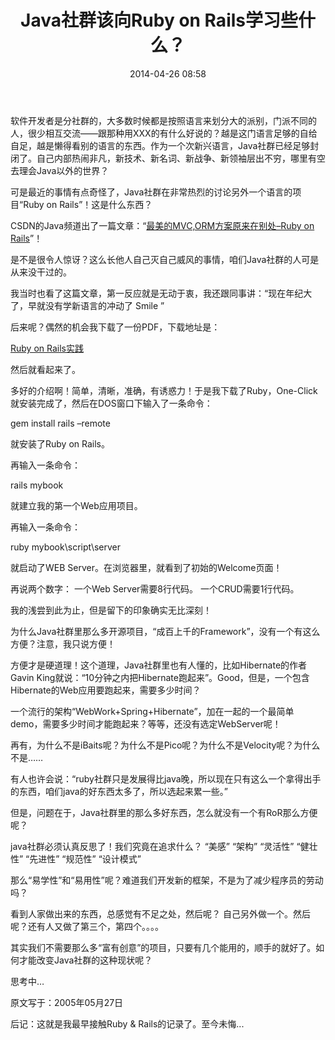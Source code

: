 ﻿---
layout: post
title:  "Java社群该向Ruby on Rails学习些什么？"
date:   2014-04-26 08:58
categories: Thinking IT
tags: OpenSource
comments: true
---


软件开发者是分社群的，大多数时候都是按照语言来划分大的派别，门派不同的人，很少相互交流——跟那种用XXX的有什么好说的？越是这门语言足够的自给自足，越是懒得看别的语言的东西。作为一个次新兴语言，Java社群已经足够封闭了。自己内部热闹非凡，新技术、新名词、新战争、新领袖层出不穷，哪里有空去理会Java以外的世界？

可是最近的事情有点奇怪了，Java社群在非常热烈的讨论另外一个语言的项目“Ruby on Rails”！这是什么东西？

CSDN的Java频道出了一篇文章：“[最美的MVC,ORM方案原来在别处–Ruby on Rails](http://blog.csdn.net/calvinxiu/article/details/358390)”！

是不是很令人惊讶？这么长他人自己灭自己威风的事情，咱们Java社群的人可是从来没干过的。

我当时也看了这篇文章，第一反应就是无动于衷，我还跟同事讲：“现在年纪大了，早就没有学新语言的冲动了 Smile ”

后来呢？偶然的机会我下载了一份PDF，下载地址是：

[Ruby on Rails实践](http://bbs.csdn.net/topics/70342450)

然后就看起来了。

多好的介绍啊！简单，清晰，准确，有诱惑力！于是我下载了Ruby，One-Click就安装完成了，然后在DOS窗口下输入了一条命令：

gem install rails –remote

就安装了Ruby on Rails。

再输入一条命令：

rails mybook

就建立我的第一个Web应用项目。

再输入一条命令：

ruby mybook\script\server

就启动了WEB Server。在浏览器里，就看到了初始的Welcome页面！

再说两个数字：
一个Web Server需要8行代码。
一个CRUD需要1行代码。

我的浅尝到此为止，但是留下的印象确实无比深刻！

为什么Java社群里那么多开源项目，“成百上千的Framework”，没有一个有这么方便？注意，我只说方便！

方便才是硬道理！这个道理，Java社群里也有人懂的，比如Hibernate的作者Gavin King就说：“10分钟之内把Hibernate跑起来”。Good，但是，一个包含Hibernate的Web应用要跑起来，需要多少时间？

一个流行的架构“WebWork+Spring+Hibernate”，加在一起的一个最简单demo，需要多少时间才能跑起来？等等，还没有选定WebServer呢！

再有，为什么不是iBaits呢？为什么不是Pico呢？为什么不是Velocity呢？为什么不是……

有人也许会说：“ruby社群只是发展得比java晚，所以现在只有这么一个拿得出手的东西，咱们java的好东西太多了，所以选起来累一些。”

但是，问题在于，Java社群里的那么多好东西，怎么就没有一个有RoR那么方便呢？

java社群必须认真反思了！我们究竟在追求什么？
“美感”
“架构”
“灵活性”
“健壮性”
“先进性”
“规范性”
“设计模式”

那么“易学性”和“易用性”呢？难道我们开发新的框架，不是为了减少程序员的劳动吗？

看到人家做出来的东西，总感觉有不足之处，然后呢？
自己另外做一个。然后呢？还有人又做了第三个，第四个。。。。

其实我们不需要那么多“富有创意”的项目，只要有几个能用的，顺手的就好了。如何才能改变Java社群的这种现状呢？

思考中…

原文写于：2005年05月27日

后记：这就是我最早接触Ruby & Rails的记录了。至今未悔...
